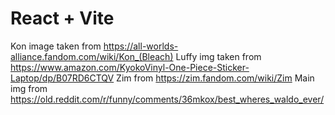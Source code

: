 # React + Vite

Kon image taken from https://all-worlds-alliance.fandom.com/wiki/Kon_(Bleach)
Luffy img taken from https://www.amazon.com/KyokoVinyl-One-Piece-Sticker-Laptop/dp/B07RD6CTQV
Zim from https://zim.fandom.com/wiki/Zim
Main img from https://old.reddit.com/r/funny/comments/36mkox/best_wheres_waldo_ever/

